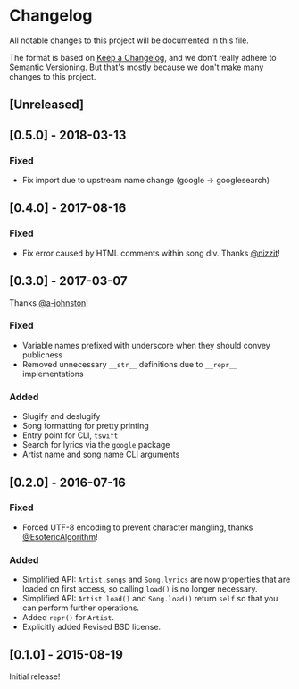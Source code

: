 Changelog
=========

All notable changes to this project will be documented in this file.

The format is based on [Keep a Changelog](http://keepachangelog.com/), and we
don't really adhere to Semantic Versioning. But that's mostly because we don't
make many changes to this project.

## [Unreleased]

## [0.5.0] - 2018-03-13
### Fixed
- Fix import due to upstream name change (google -> googlesearch)

## [0.4.0] - 2017-08-16
### Fixed
- Fix error caused by HTML comments within song div. Thanks [@nizzit][]!

## [0.3.0] - 2017-03-07
Thanks [@a-johnston][]!

### Fixed
- Variable names prefixed with underscore when they should convey publicness
- Removed unnecessary `__str__` definitions due to `__repr__` implementations

### Added
- Slugify and deslugify
- Song formatting for pretty printing
- Entry point for CLI, `tswift`
- Search for lyrics via the `google` package
- Artist name and song name CLI arguments

## [0.2.0] - 2016-07-16
### Fixed
- Forced UTF-8 encoding to prevent character mangling, thanks
  [@EsotericAlgorithm][]!

### Added
- Simplified API: `Artist.songs` and `Song.lyrics` are now properties that are
  loaded on first access, so calling `load()` is no longer necessary.
- Simplified API: `Artist.load()` and `Song.load()` return `self` so that you
  can perform further operations.
- Added `repr()` for `Artist`.
- Explicitly added Revised BSD license.

## [0.1.0] - 2015-08-19

Initial release!

[@nizzit]: https://github.com/nizzit
[@a-johnston]: https://github.com/a-johnston
[@EsotericAlgorithm]: https://github.com/EsotericAlgorithm
